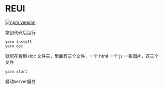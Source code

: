 # REUI


[![npm version](https://badge.fury.io/js/fui888.svg)](https://badge.fury.io/js/fui888)


拿到代码后运行

~~~
yarn install
yarn doc
~~~


就能在看到 doc 文件夹，里面有三个文件，一个 html 一个 js 一张图片，这三个文件

~~~
yarn start
~~~
启动server服务

